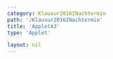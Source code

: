```yaml
---
category: Klausur2016INachtermin
path: '/Klausur2016INachtermin'
title: 'AppletA3'
type: 'Applet'

layout: nil
---
```

<link type="text/css" href="https://cdnjs.cloudflare.com/ajax/libs/jsxgraph/0.99.6/jsxgraph.css"><link rel="stylesheet" type="text/css" href="//cdnjs.cloudflare.com/ajax/libs/jsxgraph/0.99.7/jsxgraph.css" />
<div id="dfce8fd5-c07c-4084-8796-d665d98a58d3" class="jxgbox" style="width:500px; height:500px">
<script type="text/javascript">
    (function() {
	const board = JXG.JSXGraph.initBoard('dfce8fd5-c07c-4084-8796-d665d98a58d3', {
    							boundingbox: [-10, 10, 10, -10],
                  axis: false
              });
var B = board.create('point', [-2,0], {name:'B', fixed:true, color:'blue', size:2, label:{fontsize:15}});
var H = board.create('point', [2,0], {name:'H', fixed:true, color:'blue', size:2, label:{fontsize:15, offset:[10,10]}});
var A = board.create('point', [-2,6], {name:'A', fixed:true, color:'blue', size:2, label:{fontsize:15, offset:[0,10]}});
var I = board.create('point', [2,6], {name:'I', fixed:true, color:'blue', size:2, label:{fontsize:15}});
var C = board.create('point', [-4.5,0], {name:'C', fixed:true, color:'blue', size:2, label:{fontsize:15, offset:[-10,10]}});
var G = board.create('point', [4.5,0], {name:'G', fixed:true, color:'blue', size:2, label:{fontsize:15}});
var M = board.create('point', [0,6], {name:'M', fixed:true, color:'blue', size:2, label:{fontsize:15, offset:[-10,10]}});
var D = board.create('point', [-4.5, -4.8], {name:'D', fixed:true, color:'blue', size:2, label:{fontsize:15}});
var F = board.create('point', [4.5,-4.8], {name:'F', fixed:true, color:'blue', size:2, label:{fontsize:15}});
var P = board.create('point', [0,-4.8], {name:'P', fixed:true, color:'blue', size:2, label:{fontsize:15}});

var MP = board.create('line', [M, P], {color:'gray'});

var E = board.create('glider', [0, 1.627, MP], {name:'E', color:'orange', color:'blue', size:2, label:{fontsize:15}});

var poly = board.create('polygon', [A, B, C, D, E, F, G, H, I]);

board.create('angle', [D, C, B], {orthotype:'sectordot', name:' ', radius:1});
board.create('angle', [B, A, I], {orthotype:'sectordot', name:' ', radius:1});
board.create('angle', [A, B, C], {orthotype:'sectordot', name:' ', radius:1});

var t1 = board.create('point', [0,7], {visible:false});
var t2 = board.create('point', [0,-7], {visible:false});
board.create('angle', [t2, P, F], {orthotype:'sectordot', name:' ', radius:1});
board.create('angle', [I, M, t1], {orthotype:'sectordot', name:' ', radius:1});

var DEF = board.create('angle', [D, E, F], {name:'&phi;', orthotype:'sectordot', label:{fontsize:15}, radius:1});

var E_T = board.create('text', [-7, 7, function(){ return 'E(' + JXG.toFixed(E.X(), 2) + ', ' + JXG.toFixed(E.Y(), 2) + ')';}], {fontsize:18});

var NR_T = board.create('text', [-9, 8.5, '2016 NT 1 A3'], {fontsize:18})

var getEP = function(){
return 4.8 + E.Y();
};

var phi_T = board.create('text', [-7, 5.5, function(){ return '&phi; = ' + JXG.toFixed(2*Math.atan(4.5 / (4.8 + E.Y())) / Math.PI * 180, 2) + '°';}], {fontsize:18});

var V_T = board.create('text', [1.5, 8, function(){ return 'V(' + JXG.toFixed(2*Math.atan(4.5 / (4.8 + E.Y())) / Math.PI * 180, 2) + '°) = '+ JXG.toFixed(Math.PI*(121.2-(30.375/Math.tan(Math.atan(4.5 / (4.8 + E.Y()))))), 2) + 'cm^3';}], {fontsize:18});
board.create('text', [-2.5, 3, '6'], {color:'blue', fontsize:18});
board.create('text', [2.2, 3, '6'], {color:'blue', fontsize:18});
board.create('text', [-3.65, 0.5, '2.5'], {color:'blue', fontsize:18});
board.create('text', [+3.05, 0.5, '2.5'], {color:'blue', fontsize:18});
board.create('text', [-5.5, -2.4, '4.8'], {color:'blue', fontsize:18});
board.create('text', [+4.70, -2.4, '4.8'], {color:'blue', fontsize:18});
board.create('text', [-1, 6.3, '2'], {color:'blue', fontsize:18});
board.create('text', [1, 6.3, '2'], {color:'blue', fontsize:18});
board.create('segment', [D,E], {color:'red'});
board.create('segment', [F,E], {color:'red'});
board.create('segment', [C,D], {color:'blue'});
board.create('segment', [C,B], {color:'blue'});
board.create('segment', [B,A], {color:'blue'});
board.create('segment', [A,I], {color:'blue'});
board.create('segment', [I,H], {color:'blue'});
board.create('segment', [G,H], {color:'blue'});
board.create('segment', [G,F], {color:'blue'});
board.create('segment', [D,F], {color:'gray', strokeWidth:0.5});


})()
  </script>
  </div>
